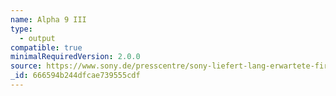 ```yaml
---
name: Alpha 9 III
type:
  - output
compatible: true
minimalRequiredVersion: 2.0.0
source: https://www.sony.de/presscentre/sony-liefert-lang-erwartete-firmware-updates-einschliesslich-c2pa-konformitat-und-gewahrleistung-der-echtheit-von-bildern
_id: 666594b244dfcae739555cdf
---
```

